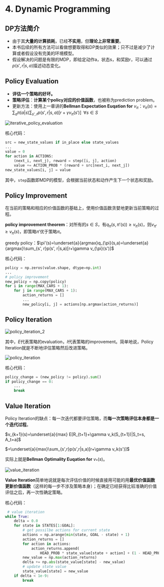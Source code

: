 # 4. Dynamic Programming

## DP方法简介

- 由于其**大量的计算损耗**，已经**不实用**，但**理论上非常重要**。
- 本书后续的所有方法可以看做想要取得和DP类似的效果；只不过是减少了计算或者假设没有完美的环境模型。
- 假设解决的问题是有限的MDP，即给定动作a，状态s，和奖励r，可以通过$p(s',r|s,a)$描述动态变化。

## Policy Evaluation

- **评估一个策略的好坏。**
- **策略评估**：**计算某个policy对应的价值函数**，也被称为prediction problem。
- 更新方法：使用上一章讲的**Bellman Expectation Euqation for** $v_{\pi}$：$v_{\pi}(s) = \sum_a\pi(a|s)\sum_{s',r}p(s',r|s,a)[r+\gamma v_{\pi}(s')]\;\;\forall s \in S$

![iterative_policy_evaluation](../res/iterative_policy_evaluation.png)

核心代码：

```python
src = new_state_values if in_place else state_values
...
value = 0
for action in ACTIONS:
    (next_i, next_j), reward = step([i, j], action)
    value += ACTION_PROB * (reward + src[next_i, next_j])
new_state_values[i, j] = value
```

其中，`step`函数即MDP的模型，会根据当前状态和动作产生下一个状态和奖励。

## Policy Improvement

在当前的策略和相应的价值函数的基础上，使用价值函数贪婪地更新当前策略的过程。

**policy improvement theorem**：对所有的$s \in S$，有$q_{\pi}(s, \pi'(s)) \geq v_{\pi}(s)$，则$v_{\pi'}\geq v_{\pi}(s)$，即策略$\pi'$优于策略$\pi$。

greedy policy：$\pi'(s)=\underset{a}{argmax}q_{\pi}(s,a)=\underset{a}{argmax}\sum_{s', r}p(s', r|s,a)[r+\gamma v_{\pi}(s')]$

核心代码：

```python
policy = np.zeros(value.shape, dtype=np.int)
...
# policy improvement
new_policy = np.copy(policy)
for i in range(MAX_CARS + 1):
    for j in range(MAX_CARS + 1):
        action_returns = []
        ...
        new_policy[i, j] = actions[np.argmax(action_returns)]
```

## Policy Iteration

![policy_iteration_2](../res/policy_iteration_2.png)

其中，$E$代表策略的evaluation，$I$代表策略的improvement。简单地说，Policy Iteration就是不断地评估策略然后改进策略。

![policy_iteration](../res/policy_iteration.png)

核心代码：

```python
policy_change = (new_policy != policy).sum()
if policy_change == 0:
    ...
    break
```

## Value Iteration

Policy Iteration的缺点：每一次迭代都要评估策略，而**每一次策略评估本身都是一个迭代过程**。

$v_{k+1}(s)=\underset{a}{max} E[R_{t+1}+\gamma v_k(S_{t+1})|S_t=s, A_t=a]$

$=\underset{a}{max}\sum_{s',r}p(s',r|s,a)[r+\gamma v_k(s')]$

实际上就是**Bellman Optimality Euqation for** $v_*(s)$。

![value_iteration](../res/value_iteration.png)

**Value Iteration**简单地说就是每次评估价值的时候直接用可能的用**最优价值函数更新价值函数**（这样的每一步不涉及策略本身）；在确定已经获得比较准确的价值评估之后，再一次性确定策略。

核心代码：

```python
 # value iteration
while True:
    delta = 0.0
    for state in STATES[1:GOAL]:
        # get possilbe actions for current state
        actions = np.arange(min(state, GOAL - state) + 1)
        action_returns = []
        for action in actions:
            action_returns.append(
                HEAD_PROB * state_value[state + action] + (1 - HEAD_PROB) * state_value[state - action])
        new_value = np.max(action_returns)
        delta += np.abs(state_value[state] - new_value)
        # update state value
        state_value[state] = new_value
    if delta < 1e-9:
        break
```
